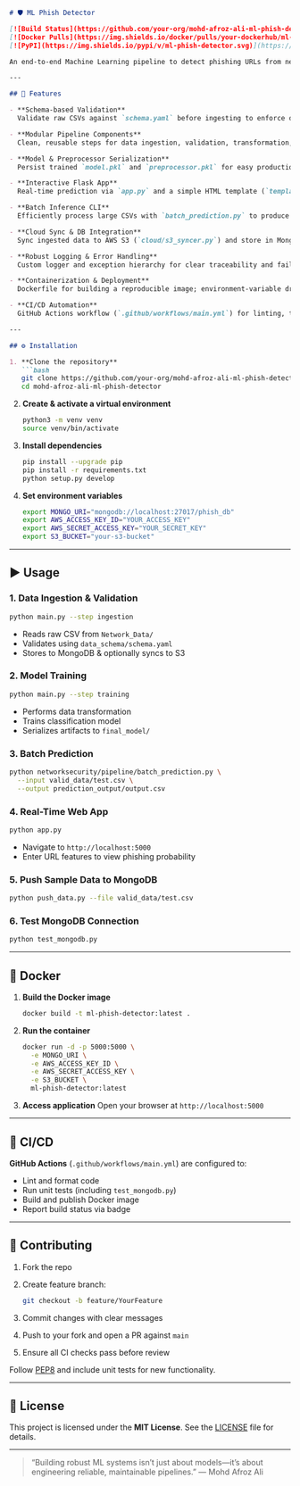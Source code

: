````markdown
# 🛡️ ML Phish Detector

[![Build Status](https://github.com/your-org/mohd-afroz-ali-ml-phish-detector/actions/workflows/main.yml/badge.svg)](https://github.com/your-org/mohd-afroz-ali-ml-phish-detector/actions/workflows/main.yml)  
[![Docker Pulls](https://img.shields.io/docker/pulls/your-dockerhub/ml-phish-detector.svg)](https://hub.docker.com/r/your-dockerhub/ml-phish-detector)  
[![PyPI](https://img.shields.io/pypi/v/ml-phish-detector.svg)](https://pypi.org/project/ml-phish-detector/)  

An end-to-end Machine Learning pipeline to detect phishing URLs from network security data. This repository covers data ingestion, validation, transformation, model training, batch & real-time inference, containerization, and CI/CD automation.

---

## 🚀 Features

- **Schema-based Validation**  
  Validate raw CSVs against `schema.yaml` before ingesting to enforce data quality.

- **Modular Pipeline Components**  
  Clean, reusable steps for data ingestion, validation, transformation, training, and prediction.

- **Model & Preprocessor Serialization**  
  Persist trained `model.pkl` and `preprocessor.pkl` for easy production inference.

- **Interactive Flask App**  
  Real-time prediction via `app.py` and a simple HTML template (`templates/table.html`).

- **Batch Inference CLI**  
  Efficiently process large CSVs with `batch_prediction.py` to produce `prediction_output/output.csv`.

- **Cloud Sync & DB Integration**  
  Sync ingested data to AWS S3 (`cloud/s3_syncer.py`) and store in MongoDB (`push_data.py`, `test_mongodb.py`).

- **Robust Logging & Error Handling**  
  Custom logger and exception hierarchy for clear traceability and fail-safe operation.

- **Containerization & Deployment**  
  Dockerfile for building a reproducible image; environment-variable driven configuration.

- **CI/CD Automation**  
  GitHub Actions workflow (`.github/workflows/main.yml`) for linting, testing, and Docker builds on each push.

---

## ⚙️ Installation

1. **Clone the repository**  
   ```bash
   git clone https://github.com/your-org/mohd-afroz-ali-ml-phish-detector.git
   cd mohd-afroz-ali-ml-phish-detector
````

2. **Create & activate a virtual environment**

   ```bash
   python3 -m venv venv
   source venv/bin/activate
   ```

3. **Install dependencies**

   ```bash
   pip install --upgrade pip
   pip install -r requirements.txt
   python setup.py develop
   ```

4. **Set environment variables**

   ```bash
   export MONGO_URI="mongodb://localhost:27017/phish_db"
   export AWS_ACCESS_KEY_ID="YOUR_ACCESS_KEY"
   export AWS_SECRET_ACCESS_KEY="YOUR_SECRET_KEY"
   export S3_BUCKET="your-s3-bucket"
   ```

---

## ▶️ Usage

### 1. Data Ingestion & Validation

```bash
python main.py --step ingestion
```

* Reads raw CSV from `Network_Data/`
* Validates using `data_schema/schema.yaml`
* Stores to MongoDB & optionally syncs to S3

### 2. Model Training

```bash
python main.py --step training
```

* Performs data transformation
* Trains classification model
* Serializes artifacts to `final_model/`

### 3. Batch Prediction

```bash
python networksecurity/pipeline/batch_prediction.py \
  --input valid_data/test.csv \
  --output prediction_output/output.csv
```

### 4. Real-Time Web App

```bash
python app.py
```

* Navigate to `http://localhost:5000`
* Enter URL features to view phishing probability

### 5. Push Sample Data to MongoDB

```bash
python push_data.py --file valid_data/test.csv
```

### 6. Test MongoDB Connection

```bash
python test_mongodb.py
```

---

## 🐳 Docker

1. **Build the Docker image**

   ```bash
   docker build -t ml-phish-detector:latest .
   ```

2. **Run the container**

   ```bash
   docker run -d -p 5000:5000 \
     -e MONGO_URI \
     -e AWS_ACCESS_KEY_ID \
     -e AWS_SECRET_ACCESS_KEY \
     -e S3_BUCKET \
     ml-phish-detector:latest
   ```

3. **Access application**
   Open your browser at `http://localhost:5000`

---

## 🔄 CI/CD

**GitHub Actions** (`.github/workflows/main.yml`) are configured to:

* Lint and format code
* Run unit tests (including `test_mongodb.py`)
* Build and publish Docker image
* Report build status via badge

---

## 🤝 Contributing

1. Fork the repo
2. Create feature branch:

   ```bash
   git checkout -b feature/YourFeature
   ```
3. Commit changes with clear messages
4. Push to your fork and open a PR against `main`
5. Ensure all CI checks pass before review

Follow [PEP8](https://www.python.org/dev/peps/pep-0008/) and include unit tests for new functionality.

---

## 📄 License

This project is licensed under the **MIT License**. See the [LICENSE](LICENSE) file for details.

---

> “Building robust ML systems isn’t just about models—it’s about engineering reliable, maintainable pipelines.”
> — Mohd Afroz Ali

```
```
